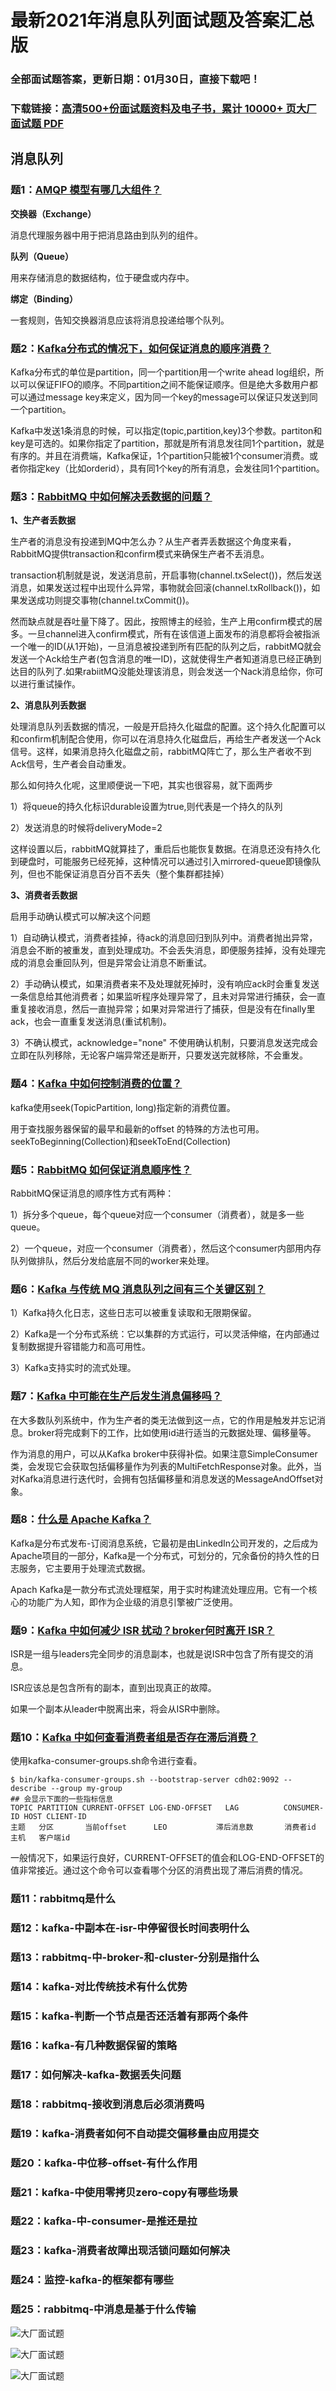 # 最新2021年消息队列面试题及答案汇总版

### 全部面试题答案，更新日期：01月30日，直接下载吧！

### 下载链接：[高清500+份面试题资料及电子书，累计 10000+ 页大厂面试题  PDF](/docs/index.md)

## 消息队列

### 题1：[AMQP 模型有哪几大组件？](/docs/消息队列/最新2021年消息队列面试题及答案汇总版.md#题1amqp-模型有哪几大组件)<br/>
**交换器（Exchange）**

消息代理服务器中用于把消息路由到队列的组件。

**队列（Queue）**

用来存储消息的数据结构，位于硬盘或内存中。

**绑定（Binding）**

一套规则，告知交换器消息应该将消息投递给哪个队列。

### 题2：[Kafka分布式的情况下，如何保证消息的顺序消费？](/docs/消息队列/最新2021年消息队列面试题及答案汇总版.md#题2kafka分布式的情况下如何保证消息的顺序消费)<br/>
Kafka分布式的单位是partition，同一个partition用一个write ahead log组织，所以可以保证FIFO的顺序。不同partition之间不能保证顺序。但是绝大多数用户都可以通过message key来定义，因为同一个key的message可以保证只发送到同一个partition。

Kafka中发送1条消息的时候，可以指定(topic,partition,key)3个参数。partiton和key是可选的。如果你指定了partition，那就是所有消息发往同1个partition，就是有序的。并且在消费端，Kafka保证，1个partition只能被1个consumer消费。或者你指定key（比如orderid），具有同1个key的所有消息，会发往同1个partition。

### 题3：[RabbitMQ 中如何解决丢数据的问题？](/docs/消息队列/最新2021年消息队列面试题及答案汇总版.md#题3rabbitmq-中如何解决丢数据的问题)<br/>
**1、生产者丢数据**

生产者的消息没有投递到MQ中怎么办？从生产者弄丢数据这个角度来看，RabbitMQ提供transaction和confirm模式来确保生产者不丢消息。

transaction机制就是说，发送消息前，开启事物(channel.txSelect())，然后发送消息，如果发送过程中出现什么异常，事物就会回滚(channel.txRollback())，如果发送成功则提交事物(channel.txCommit())。

然而缺点就是吞吐量下降了。因此，按照博主的经验，生产上用confirm模式的居多。一旦channel进入confirm模式，所有在该信道上面发布的消息都将会被指派一个唯一的ID(从1开始)，一旦消息被投递到所有匹配的队列之后，rabbitMQ就会发送一个Ack给生产者(包含消息的唯一ID)，这就使得生产者知道消息已经正确到达目的队列了.如果rabiitMQ没能处理该消息，则会发送一个Nack消息给你，你可以进行重试操作。

**2、消息队列丢数据**

处理消息队列丢数据的情况，一般是开启持久化磁盘的配置。这个持久化配置可以和confirm机制配合使用，你可以在消息持久化磁盘后，再给生产者发送一个Ack信号。这样，如果消息持久化磁盘之前，rabbitMQ阵亡了，那么生产者收不到Ack信号，生产者会自动重发。

那么如何持久化呢，这里顺便说一下吧，其实也很容易，就下面两步

1）将queue的持久化标识durable设置为true,则代表是一个持久的队列

2）发送消息的时候将deliveryMode=2

这样设置以后，rabbitMQ就算挂了，重启后也能恢复数据。在消息还没有持久化到硬盘时，可能服务已经死掉，这种情况可以通过引入mirrored-queue即镜像队列，但也不能保证消息百分百不丢失（整个集群都挂掉）

**3、消费者丢数据**

启用手动确认模式可以解决这个问题

1）自动确认模式，消费者挂掉，待ack的消息回归到队列中。消费者抛出异常，消息会不断的被重发，直到处理成功。不会丢失消息，即便服务挂掉，没有处理完成的消息会重回队列，但是异常会让消息不断重试。

2）手动确认模式，如果消费者来不及处理就死掉时，没有响应ack时会重复发送一条信息给其他消费者；如果监听程序处理异常了，且未对异常进行捕获，会一直重复接收消息，然后一直抛异常；如果对异常进行了捕获，但是没有在finally里ack，也会一直重复发送消息(重试机制)。

3）不确认模式，acknowledge="none" 不使用确认机制，只要消息发送完成会立即在队列移除，无论客户端异常还是断开，只要发送完就移除，不会重发。

### 题4：[Kafka 中如何控制消费的位置？](/docs/消息队列/最新2021年消息队列面试题及答案汇总版.md#题4kafka-中如何控制消费的位置)<br/>
kafka使用seek(TopicPartition, long)指定新的消费位置。

用于查找服务器保留的最早和最新的offset 的特殊的方法也可用。seekToBeginning(Collection)和seekToEnd(Collection)


### 题5：[RabbitMQ 如何保证消息顺序性？](/docs/消息队列/最新2021年消息队列面试题及答案汇总版.md#题5rabbitmq-如何保证消息顺序性)<br/>
RabbitMQ保证消息的顺序性方式有两种：

1）拆分多个queue，每个queue对应一个consumer（消费者），就是多一些queue。

2）一个queue，对应一个consumer（消费者），然后这个consumer内部用内存队列做排队，然后分发给底层不同的worker来处理。

### 题6：[Kafka 与传统 MQ 消息队列之间有三个关键区别？](/docs/消息队列/最新2021年消息队列面试题及答案汇总版.md#题6kafka-与传统-mq-消息队列之间有三个关键区别)<br/>
1）Kafka持久化日志，这些日志可以被重复读取和无限期保留。

2）Kafka是一个分布式系统：它以集群的方式运行，可以灵活伸缩，在内部通过复制数据提升容错能力和高可用性。 

3）Kafka支持实时的流式处理。

### 题7：[Kafka 中可能在生产后发生消息偏移吗？](/docs/消息队列/最新2021年消息队列面试题及答案汇总版.md#题7kafka-中可能在生产后发生消息偏移吗)<br/>
在大多数队列系统中，作为生产者的类无法做到这一点，它的作用是触发并忘记消息。broker将完成剩下的工作，比如使用id进行适当的元数据处理、偏移量等。

作为消息的用户，可以从Kafka broker中获得补偿。如果注意SimpleConsumer类，会发现它会获取包括偏移量作为列表的MultiFetchResponse对象。此外，当对Kafka消息进行迭代时，会拥有包括偏移量和消息发送的MessageAndOffset对象。

### 题8：[什么是 Apache Kafka？](/docs/消息队列/最新2021年消息队列面试题及答案汇总版.md#题8什么是-apache-kafka)<br/>
Kafka是分布式发布-订阅消息系统，它最初是由LinkedIn公司开发的，之后成为Apache项目的一部分，Kafka是一个分布式，可划分的，冗余备份的持久性的日志服务，它主要用于处理流式数据。

Apach Kafka是一款分布式流处理框架，用于实时构建流处理应用。它有一个核心的功能广为人知，即作为企业级的消息引擎被广泛使用。

### 题9：[Kafka 中如何减少 ISR 扰动？broker何时离开 ISR？](/docs/消息队列/最新2021年消息队列面试题及答案汇总版.md#题9kafka-中如何减少-isr-扰动broker何时离开-isr)<br/>
ISR是一组与leaders完全同步的消息副本，也就是说ISR中包含了所有提交的消息。

ISR应该总是包含所有的副本，直到出现真正的故障。

如果一个副本从leader中脱离出来，将会从ISR中删除。

### 题10：[Kafka 中如何查看消费者组是否存在滞后消费？](/docs/消息队列/最新2021年消息队列面试题及答案汇总版.md#题10kafka-中如何查看消费者组是否存在滞后消费)<br/>
使用kafka-consumer-groups.sh命令进行查看。

```shell
$ bin/kafka-consumer-groups.sh --bootstrap-server cdh02:9092 --describe --group my-group
## 会显示下面的一些指标信息
TOPIC PARTITION CURRENT-OFFSET LOG-END-OFFSET   LAG          CONSUMER-ID HOST CLIENT-ID
主题   分区       当前offset      LEO           滞后消息数       消费者id     主机   客户端id
```

一般情况下，如果运行良好，CURRENT-OFFSET的值会和LOG-END-OFFSET的值非常接近。通过这个命令可以查看哪个分区的消费出现了滞后消费的情况。

### 题11：rabbitmq是什么<br/>


### 题12：kafka-中副本在-isr-中停留很长时间表明什么<br/>


### 题13：rabbitmq-中-broker-和-cluster-分别是指什么<br/>


### 题14：kafka-对比传统技术有什么优势<br/>


### 题15：kafka-判断一个节点是否还活着有那两个条件<br/>


### 题16：kafka-有几种数据保留的策略<br/>


### 题17：如何解决-kafka-数据丢失问题<br/>


### 题18：rabbitmq-接收到消息后必须消费吗<br/>


### 题19：kafka-消费者如何不自动提交偏移量由应用提交<br/>


### 题20：kafka-中位移-offset-有什么作用<br/>


### 题21：kafka-中使用零拷贝zero-copy有哪些场景<br/>


### 题22：kafka-中-consumer-是推还是拉<br/>


### 题23：kafka-消费者故障出现活锁问题如何解决<br/>


### 题24：监控-kafka-的框架都有哪些<br/>


### 题25：rabbitmq-中消息是基于什么传输<br/>


![大厂面试题](../../imgs/pages.jpg "Java精选")

![大厂面试题](../../imgs/pdfs.png "Java精选")

![大厂面试题](../../imgs/weixin.png "Java精选")